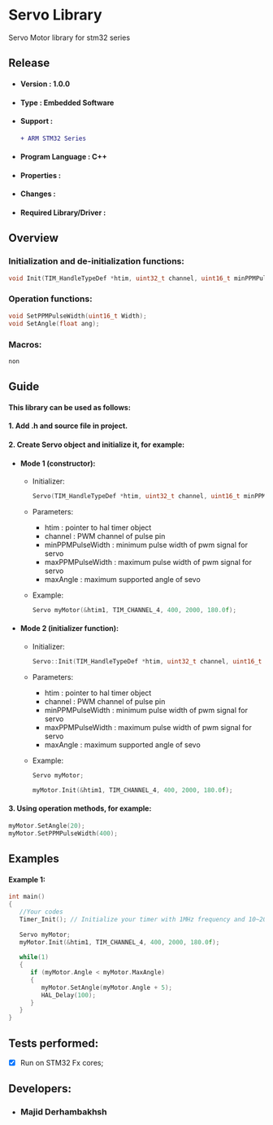 # Servo Library
Servo Motor library for stm32 series

## Release
- #### Version : 1.0.0

- #### Type : Embedded Software

- #### Support :  
     ```diff  
     + ARM STM32 Series   
     ```

- #### Program Language : C++

- #### Properties :

- #### Changes :  

- #### Required Library/Driver :


## Overview 
### Initialization and de-initialization functions:
```c++
void Init(TIM_HandleTypeDef *htim, uint32_t channel, uint16_t minPPMPulseWidth, uint16_t maxPPMPulseWidth, float maxAngle);
``` 

### Operation functions:
```c++
void SetPPMPulseWidth(uint16_t Width);
void SetAngle(float ang);
``` 

### Macros:
```diff  
non   
```

## Guide

#### This library can be used as follows:
#### 1.  Add .h and source file in project.      
#### 2.  Create Servo object and initialize it, for example:  
- #### Mode 1 (constructor):  
   * Initializer:
      ```c++
      Servo(TIM_HandleTypeDef *htim, uint32_t channel, uint16_t minPPMPulseWidth, uint16_t maxPPMPulseWidth, float maxAngle);
      ``` 
   * Parameters:  
      * htim : pointer to hal timer object  
      * channel : PWM channel of pulse pin 
      * minPPMPulseWidth : minimum pulse width of pwm signal for servo  
      * maxPPMPulseWidth : maximum pulse width of pwm signal for servo  
      * maxAngle : maximum supported angle of sevo  
          
          
   * Example:
      ```c++  
      Servo myMotor(&htim1, TIM_CHANNEL_4, 400, 2000, 180.0f);
      ``` 
- #### Mode 2 (initializer function):  
   * Initializer:
      ```c++
      Servo::Init(TIM_HandleTypeDef *htim, uint32_t channel, uint16_t minPPMPulseWidth, uint16_t maxPPMPulseWidth, float maxAngle);
      ``` 
   * Parameters:  
      * htim : pointer to hal timer object  
      * channel : PWM channel of pulse pin 
      * minPPMPulseWidth : minimum pulse width of pwm signal for servo  
      * maxPPMPulseWidth : maximum pulse width of pwm signal for servo  
      * maxAngle : maximum supported angle of sevo  
          
          
   * Example:
      ```c++  
      Servo myMotor;
      
      myMotor.Init(&htim1, TIM_CHANNEL_4, 400, 2000, 180.0f);
      ``` 
     

#### 3.  Using operation methods, for example: 
        
```c++
myMotor.SetAngle(20);
myMotor.SetPPMPulseWidth(400);
```  
          
## Examples  

#### Example 1: 
   ```c++
   int main()
   {
      //Your codes
      Timer_Init(); // Initialize your timer with 1MHz frequency and 10~20ms period
      
      Servo myMotor;
      myMotor.Init(&htim1, TIM_CHANNEL_4, 400, 2000, 180.0f);
      
      while(1)
      {
         if (myMotor.Angle < myMotor.MaxAngle)
         {
            myMotor.SetAngle(myMotor.Angle + 5);
            HAL_Delay(100);
         }
      }
   }
   ```
    
## Tests performed:
- [x] Run on STM32 Fx cores;

## Developers: 
- ### Majid Derhambakhsh
